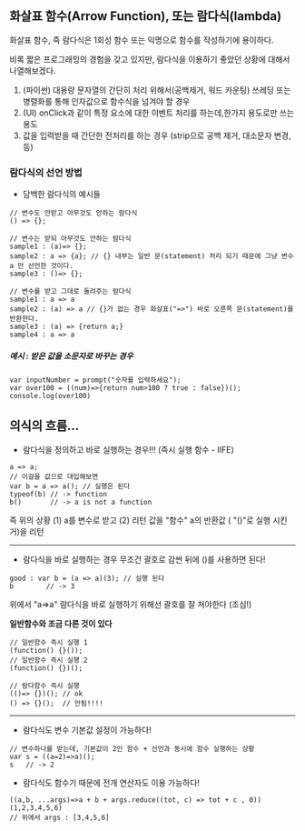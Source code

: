 ## 화살표 함수(Arrow Function), 또는 람다식(lambda)


화살표 함수, 즉 람다식은 1회성 함수 또는 익명으로 함수를 작성하기에 용이하다.

비록 짧은 프로그래밍의 경험을 갖고 있지만, 람다식을 이용하기 좋았던 상황에 대해서 나열해보겠다.

1. (파이썬) 대용량 문자열의 간단히 처리 위해서(공백제거, 워드 카운팅) 쓰레딩 또는 병렬화를 통해 인자값으로 함수식을 넘겨야 할 경우
2. (UI) onClick과 같이 특정 요소에 대한 이벤트 처리를 하는데,한가지 용도로만 쓰는 용도
3. 값을 입력받을 때 간단한 전처리를 하는 경우 (strip으로 공백 제거, 대소문자 변경, 등)


### 람다식의 선언 방법

* 담백한 람다식의 예시들
```JS
// 변수도 안받고 아무것도 안하는 람다식
() => {};

// 변수는 받되 아무것도 안하는 람다식
sample1 : (a)=> {};
sample2 : a => {a}; // {} 내부는 일반 문(statement) 처리 되기 때문에 그냥 변수 a 만 선언한 것이다.
sample3 : ()=> {};

// 변수를 받고 그대로 돌려주는 람다식
sample1 : a => a
sample2 : (a) => a // {}가 없는 경우 화살표("=>") 바로 오른쪽 문(statement)를 반환한다.
sample3 : (a) => {return a;}
sample4 : a => a

```

##### 예시 : 받은 값을 소문자로 바꾸는 경우

```JS
var inputNumber = prompt("숫자를 입력하세요");
var over100 = ((num)=>{return num>100 ? true : false})();
console.log(over100)
```


## 의식의 흐름...

* 람다식을 정의하고 바로 실행하는 경우!!! (즉시 실행 함수 - IIFE)

```JS
a => a;
// 이걸을 값으로 대입해보면
var b = a => a(); // 실행은 된다
typeof(b) // -> function
b()       // -> a is not a function
```
즉 위의 상황
(1) a를 변수로 받고
(2) 리턴 값을 "함수" a의 반환값 ( "()"로 실행 시킨거)을 리턴

----

* 람다식을 바로 실행하는 경우 무조건 괄호로 감싼 뒤에 ()를 사용하면 된다!

```JS
good : var b = (a => a)(3); // 실행 된다
b        // -> 3
```
위에서 "a=>a" 람다식을 바로 실행하기 위해선 괄호를 잘 쳐야한다 (조심!)

**일반함수와 조금 다른 것이 있다**
```JS
// 일반함수 즉시 실행 1
(function() {}());
// 일반함수 즉시 실행 2
(function() {})();

// 람다함수 즉시 실행
(()=> {})(); // ok
() => {}();  // 안됨!!!!
```
----


* 람다식도 변수 기본값 설정이 가능하다!
```JS
// 변수하나를 받는데, 기본값이 2인 함수 + 선언과 동시에 함수 실행하는 상황
var s = ((a=2)=>a)();
s   // -> 2
```

* 람다식도 함수기 때문에 전개 연산자도 이용 가능하다!
```JS
((a,b, ...args)=>a + b + args.reduce((tot, c) => tot + c , 0))(1,2,3,4,5,6)
// 위에서 args : [3,4,5,6]
```
